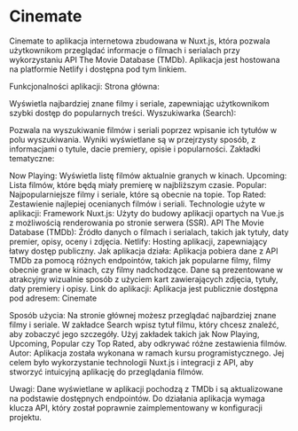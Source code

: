 <h1>Cinemate</h1>

Cinemate to aplikacja internetowa zbudowana w Nuxt.js, która pozwala użytkownikom przeglądać informacje o filmach i serialach przy wykorzystaniu API The Movie Database (TMDb). Aplikacja jest hostowana na platformie Netlify i dostępna pod tym linkiem.

Funkcjonalności aplikacji:
Strona główna:

Wyświetla najbardziej znane filmy i seriale, zapewniając użytkownikom szybki dostęp do popularnych treści.
Wyszukiwarka (Search):

Pozwala na wyszukiwanie filmów i seriali poprzez wpisanie ich tytułów w polu wyszukiwania.
Wyniki wyświetlane są w przejrzysty sposób, z informacjami o tytule, dacie premiery, opisie i popularności.
Zakładki tematyczne:

Now Playing:
Wyświetla listę filmów aktualnie granych w kinach.
Upcoming:
Lista filmów, które będą miały premierę w najbliższym czasie.
Popular:
Najpopularniejsze filmy i seriale, które są obecnie na topie.
Top Rated:
Zestawienie najlepiej ocenianych filmów i seriali.
Technologie użyte w aplikacji:
Framework Nuxt.js:
Użyty do budowy aplikacji opartych na Vue.js z możliwością renderowania po stronie serwera (SSR).
API The Movie Database (TMDb):
Źródło danych o filmach i serialach, takich jak tytuły, daty premier, opisy, oceny i zdjęcia.
Netlify:
Hosting aplikacji, zapewniający łatwy dostęp publiczny.
Jak aplikacja działa:
Aplikacja pobiera dane z API TMDb za pomocą różnych endpointów, takich jak popularne filmy, filmy obecnie grane w kinach, czy filmy nadchodzące.
Dane są prezentowane w atrakcyjny wizualnie sposób z użyciem kart zawierających zdjęcia, tytuły, daty premiery i opisy.
Link do aplikacji:
Aplikacja jest publicznie dostępna pod adresem: Cinemate

Sposób użycia:
Na stronie głównej możesz przeglądać najbardziej znane filmy i seriale.
W zakładce Search wpisz tytuł filmu, który chcesz znaleźć, aby zobaczyć jego szczegóły.
Użyj zakładek takich jak Now Playing, Upcoming, Popular czy Top Rated, aby odkrywać różne zestawienia filmów.
Autor:
Aplikacja została wykonana w ramach kursu programistycznego. Jej celem było wykorzystanie technologii Nuxt.js i integracji z API, aby stworzyć intuicyjną aplikację do przeglądania filmów.

Uwagi:
Dane wyświetlane w aplikacji pochodzą z TMDb i są aktualizowane na podstawie dostępnych endpointów.
Do działania aplikacja wymaga klucza API, który został poprawnie zaimplementowany w konfiguracji projektu.

